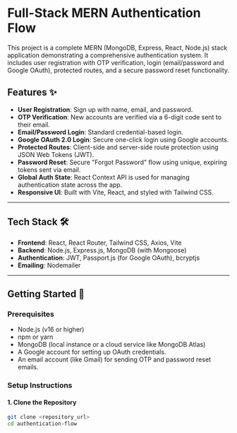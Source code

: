 # Full-Stack MERN Authentication Flow

This project is a complete MERN (MongoDB, Express, React, Node.js) stack application demonstrating a comprehensive authentication system. It includes user registration with OTP verification, login (email/password and Google OAuth), protected routes, and a secure password reset functionality.

## Features ✨

- **User Registration**: Sign up with name, email, and password.
- **OTP Verification**: New accounts are verified via a 6-digit code sent to their email.
- **Email/Password Login**: Standard credential-based login.
- **Google OAuth 2.0 Login**: Secure one-click login using Google accounts.
- **Protected Routes**: Client-side and server-side route protection using JSON Web Tokens (JWT).
- **Password Reset**: Secure "Forgot Password" flow using unique, expiring tokens sent via email.
- **Global Auth State**: React Context API is used for managing authentication state across the app.
- **Responsive UI**: Built with Vite, React, and styled with Tailwind CSS.

---

## Tech Stack 🛠️

- **Frontend**: React, React Router, Tailwind CSS, Axios, Vite
- **Backend**: Node.js, Express.js, MongoDB (with Mongoose)
- **Authentication**: JWT, Passport.js (for Google OAuth), bcryptjs
- **Emailing**: Nodemailer

---

## Getting Started 🚀

### Prerequisites

- Node.js (v16 or higher)
- npm or yarn
- MongoDB (local instance or a cloud service like MongoDB Atlas)
- A Google account for setting up OAuth credentials.
- An email account (like Gmail) for sending OTP and password reset emails.

### Setup Instructions

#### 1. Clone the Repository

```bash
git clone <repository_url>
cd authentication-flow
